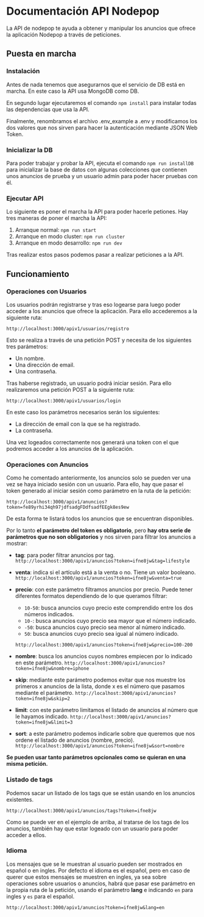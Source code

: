 # Documentación API Nodepop

La API de nodepop te ayuda a obtener y manipular los anuncios que ofrece la aplicación Nodepop a través de peticiones.

## Puesta en marcha

### Instalación

Antes de nada tenemos que asegurarnos que el servicio de DB está en marcha. En este caso la API usa MongoDB como DB.

En segundo lugar ejecutaremos el comando ```npm install``` para instalar todas las dependencias que usa la API.

Finalmente, renombramos el archivo .env_example a .env y modificamos los dos valores que nos sirven para hacer la autenticación mediante JSON Web Token.

### Inicializar la DB

Para poder trabajar y probar la API, ejecuta el comando ```npm run installDB``` para inicializar la base de datos con algunas colecciones que contienen unos anuncios de prueba y un usuario admin para poder hacer pruebas con él.

### Ejecutar API

Lo siguiente es poner el marcha la API para poder hacerle petiones. Hay tres maneras de poner el marcha la API:

1. Arranque normal: ```npm run start```
2. Arranque en modo cluster: ```npm run cluster```
3. Arranque en modo desarrollo: ```npm run dev```

Tras realizar estos pasos podemos pasar a realizar peticiones a la API.

## Funcionamiento

### Operaciones con Usuarios

Los usuarios podrán registrarse y tras eso logearse para luego poder acceder a los anuncios que ofrece la aplicación. Para ello accederemos a la siguiente ruta:

```http://localhost:3000/apiv1/usuarios/registro```Esto se realiza a través de una petición POST y necesita de los siguientes tres parámetros:

- Un nombre.
- Una dirección de email.
- Una contraseña.

Tras haberse registrado, un usuario podrá iniciar sesión. Para ello realizaremos una petición POST a la siguiente ruta:

```http://localhost:3000/apiv1/usuarios/login```En este caso los parámetros necesarios serán los siguientes:

- La dirección de email con la que se ha registrado.
- La contraseña.

Una vez logeados correctamente nos generará una token con el que podremos acceder a los anuncios de la aplicación.

### Operaciones con Anuncios

Como he comentado anteriormente, los anuncios solo se pueden ver una vez se haya iniciado sesión con un usuario. Para ello, hay que pasar el token generado al iniciar sesión como parámetro en la ruta de la petición:

```http://localhost:3000/apiv1/anuncios?token=fe89yrhi34qh97jdfsadgFDdfsadfEEgk8es9ew```De esta forma te listará todos los anuncios que se encuentran disponibles.

Por lo tanto **el parámetro del token es obligatorio**, pero **hay otra serie de parámetros que no son obligatorios** y nos sirven para filtrar los anuncios a mostrar:

- **tag**: para poder filtrar anuncios por tag.
```http://localhost:3000/apiv1/anuncios?token=ifne8jw&tag=lifestyle```
- **venta**: indica si el artículo está a la venta o no. Tiene un valor booleano. 
```http://localhost:3000/apiv1/anuncios?token=ifne8jw&venta=true```

- **precio**: con este parámetro filtramos anuncios por precio. Puede tener diferentes formatos dependiendo de lo que queramos filtrar:
    * ```10-50```: busca anuncios cuyo precio este comprendido entre los dos números indicados.
    * ```10-```: busca anuncios cuyo precio sea mayor que el número indicado.
    * ```-50```: busca anuncios cuyo precio sea menor al número indicado.
    * ```50```: busca anuncios cuyo precio sea igual al número indicado.

   ```http://localhost:3000/apiv1/anuncios?token=ifne8jw&precio=100-200```
   
- **nombre**: busca los anuncios cuyos nombres empiecen por lo indicado en este parámetro.
```http://localhost:3000/apiv1/anuncios?token=ifne8jw&nombre=iphone```

- **skip**: mediante este parámetro podemos evitar que nos muestre los primeros x anuncios de la lista, donde x es el número que pasamos mediante el parámetro.
```http://localhost:3000/apiv1/anuncios?token=ifne8jw&skip=2```

- **limit**: con este parámetro limitamos el listado de anuncios al número que le hayamos indicado.
```http://localhost:3000/apiv1/anuncios?token=ifne8jw&limit=3```

- **sort**: a este parámetro podemos indicarle sobre que queremos que nos ordene el listado de anuncios (nombre, precio).
```http://localhost:3000/apiv1/anuncios?token=ifne8jw&sort=nombre```

**Se pueden usar tanto parámetros opcionales como se quieran en una misma petición.**

### Listado de tags

Podemos sacar un listado de los tags que se están usando en los anuncios existentes.

```http://localhost:3000/apiv1/anuncios/tags?token=ifne8jw```Como se puede ver en el ejemplo de arriba, al tratarse de los tags de los anuncios, también hay que estar logeado con un usuario para poder acceder a ellos.

### Idioma

Los mensajes que se le muestran al usuario pueden ser mostrados en español o en ingles. Por defecto el idioma es el español, pero en caso de querer que estos mensajes se muestren en ingles, ya sea sobre operaciones sobre usuarios o anuncios, habrá que pasar ese parámetro en la propia ruta de la petición, usando el parámetro **lang** e indicando ```en``` para ingles y ```es``` para el español.

```http://localhost:3000/apiv1/anuncios?token=ifne8jw&lang=en```